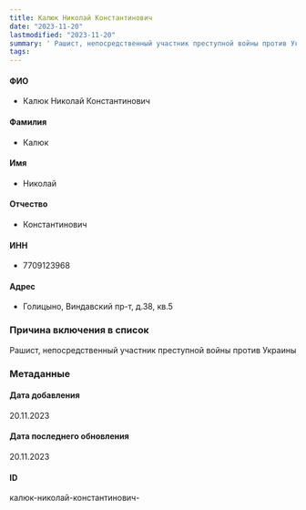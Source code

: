 ```yaml
---
title: Калюк Николай Константинович
date: "2023-11-20"
lastmodified: "2023-11-20"
summary: ' Рашист, непосредственный участник преступной войны против Украины'
tags: 
---
```

<!--# pp2-->
<!--## Фигурант-->
<!--### Личные данные-->
#### ФИО
- Калюк Николай Константинович
#### Фамилия
- Калюк
#### Имя
- Николай
#### Отчество
- Константинович
#### ИНН
- 7709123968
#### Адрес
- Голицыно, Виндавский пр-т, д.38, кв.5
### Причина включения в список
Рашист, непосредственный участник преступной войны против Украины
### Метаданные
#### Дата добавления
20.11.2023
#### Дата последнего обновления
20.11.2023
#### ID
калюк-николай-константинович-
<!--## END;-->

